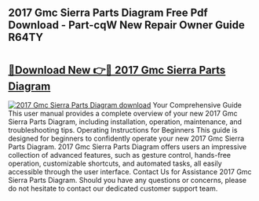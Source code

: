 ## 2017 Gmc Sierra Parts Diagram Free Pdf Download - Part-cqW New Repair Owner Guide R64TY

# <h2><a href="http://dfm6jz.blite.top/?on=2017+Gmc+Sierra+Parts+Diagram">🔗Download New 👉🔴 2017 Gmc Sierra Parts Diagram</a></h2>

[![2017 Gmc Sierra Parts Diagram download](https://i.imgur.com/lujVjoI.png)](http://dfm6jz.blite.top/?on=2017+Gmc+Sierra+Parts+Diagram)
Your Comprehensive Guide This user manual provides a complete overview of your new 2017 Gmc Sierra Parts Diagram, including installation, operation, maintenance, and troubleshooting tips. Operating Instructions for Beginners This guide is designed for beginners to confidently operate your new 2017 Gmc Sierra Parts Diagram. 2017 Gmc Sierra Parts Diagram offers users an impressive collection of advanced features, such as gesture control, hands-free operation, customizable shortcuts, and automated tasks, all easily accessible through the user interface. Contact Us for Assistance 2017 Gmc Sierra Parts Diagram. Should you have any questions or concerns, please do not hesitate to contact our dedicated customer support team.
